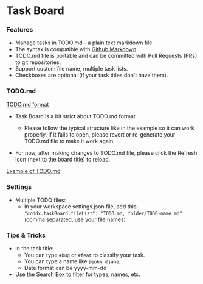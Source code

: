 # Task Board

### Features

- Manage tasks in TODO.md - a plain text markdown file.
- The syntax is compatible with [Github Markdown](https://bit.ly/2wBp1Mk)
- TODO.md file is portable and can be committed with Pull Requests (PRs) to git repositories.
- Support custom file name, multiple task lists.
- Checkboxes are optional (if your task titles don't have them).

### TODO.md

[TODO.md format](https://github.com/todomd/todo.md)

- Task Board is a bit strict about TODO.md format.

  - Please follow the typical structure like in the example so it can work properly. If it fails to open, please revert or re-generate your TODO.md file to make it work again.

- For now, after making changes to TODO.md file, please click the Refresh icon (next to the board title) to reload.

[Example of TODO.md](https://github.com/todomd/todo.md/blob/master/TODO.md)

### Settings

- Multiple TODO files:
  - In your workspace settings.json file, add this: `"coddx.taskBoard.fileList": "TODO.md, folder/TODO-name.md"` (comma separated, use your file names)

### Tips & Tricks

- In the task title:
  - You can type `#bug` or `#feat` to classify your task.
  - You can type a name like `@john`, `@jane`.
  - Date format can be yyyy-mm-dd
- Use the Search Box to filter for types, names, etc.
